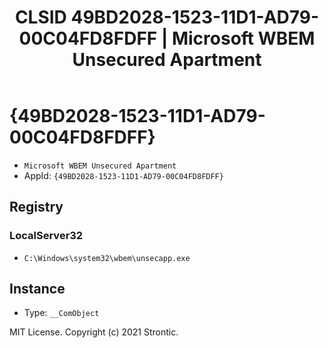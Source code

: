 ﻿---
title: "CLSID 49BD2028-1523-11D1-AD79-00C04FD8FDFF | Microsoft WBEM Unsecured Apartment"
excerpt: What is COM-Object CLSID 49BD2028-1523-11D1-AD79-00C04FD8FDFF?
---

# {49BD2028-1523-11D1-AD79-00C04FD8FDFF}

* `Microsoft WBEM Unsecured Apartment`
* AppId: `{49BD2028-1523-11D1-AD79-00C04FD8FDFF}`

## Registry


### LocalServer32

* `C:\Windows\system32\wbem\unsecapp.exe`

## Instance

* Type: `__ComObject`

MIT License. Copyright (c) 2021 Strontic.


